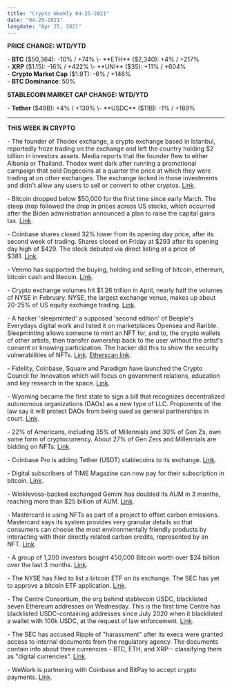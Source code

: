 ```yaml
---
title: "Crypto Weekly 04-25-2021"
date: "04-25-2021"
longdate: "Apr 25, 2021"
---
```


**PRICE CHANGE: WTD/YTD**

\- **BTC** ($50,364): -10% / +74%  
\- **ETH** ($2,340): +4% / +217%  
\- **XRP** ($1.15): -16% / +422%  
\- **UNI** ($35): +11% / +604%  
\- **Crypto Market Cap** ($1.9T): -6% / +146%   
\- **BTC Dominance**: 50%  


**STABLECOIN MARKET CAP CHANGE: WTD/YTD**

\- **Tether** ($49B): +4% / +139%  
\- **USDC** ($11B): -1% / +189%



---

**THIS WEEK IN CRYPTO**

\- The founder of Thodex exchange, a crypto exchange based in Istanbul, reportedly froze trading on the exchange and left the country holding $2 billion in investors assets. Media reports that the founder flew to either Albania or Thailand. Thodex went dark after running a promotional campaign that sold Dogecoins at a quarter the price at which they were trading at on other exchanges. The exchange locked in those investments and didn't allow any users to sell or convert to other cryptos. [Link](https://news.yahoo.com/turkish-crypto-founder-vanishes-reported-145413270.html).   
  
\- Bitcoin dropped below $50,000 for the first time since early March. The steep drop followed the drop in prices across US stocks, which occurred after the Biden administration announced a plan to raise the capital gains tax. [Link](https://www.cnn.com/2021/04/23/investing/bitcoin-crypto-selloff-taxes/index.html).   
  
\- Coinbase shares closed 32% lower from its opening day price, after its second week of trading. Shares closed on Friday at $293 after its opening day high of $429. The stock debuted via direct listing at a price of $381. [Link](https://decrypt.co/68964/coinbase-stock-32-percent-down-bitcoin-market).   
  
\- Venmo has supported the buying, holding and selling of bitcoin, ethereum, bitcoin cash and litecoin. [Link](https://bitcoinwarrior.net/2021/04/payment-app-venmo-now-supports-cryptocurrencies/).   
  
\- Crypto exchange volumes hit $1.26 trillion in April, nearly half the volumes of NYSE in February. NYSE, the largest exchange venue, makes up about 20-25% of US equity exchange trading. [Link](https://www.theblockcrypto.com/post/102740/februarys-crypto-exchange-volumes-made-up-nearly-half-the-volumes-on-nyse-groups-stock-markets).   
  
\- A hacker 'sleepminted' a supposed 'second edition' of Beeple's Everydays digital work and listed it on marketplaces Opensea and Rarible. Sleepminting allows someone to mint an NFT for, and to, the crypto wallets of other artists, then transfer ownership back to the user without the artist's consent or knowing participation. The hacker did this to show the security vulnerabilities of NFTs. [Link](https://news.artnet.com/opinion/sleepminting-nftheft-monsieur-personne-1960744). [Etherscan link](https://etherscan.io/token/0x5FBbACf00ef20193a301a5BA20acf04765fb6DaC?a=40914).   
  
\- Fidelity, Coinbase, Square and Paradigm have launched the Crypto Council for Innovation which will focus on government relations, education and key research in the space. [Link](https://cryptoforinnovation.org/).   
  
\- Wyoming became the first state to sign a bill that recognizes decentralized autonomous organizations (DAOs) as a new type of LLC. Proponents of the law say it will protect DAOs from being sued as general partnerships in court. [Link](https://www.coindesk.com/wyoming-dao-llc-law-passed).    
  
\- 22% of Americans, including 35% of Millennials and 30% of Gen Zs, own some form of cryptocurrency. About 27% of Gen Zers and Millennials are bidding on NFTs. [Link](https://www.magnifymoney.com/blog/news/cryptocurrency-investors-survey/).   
  
\- Coinbase Pro is adding Tether (USDT) stablecoins to its exchange. [Link](https://bitcoinwarrior.net/2021/04/coinbase-pro-announces-addition-of-tether-usdt-on-its-platform/).   
  
\- Digital subscribers of TIME Magazine can now pay for their subscription in bitcoin. [Link](https://cryptonewmedia.press/time-magazine-subscriptions-can-now-be-bought-with-crypto/).   
  
\- Winklevoss-backed exchanged Gemini has doubled its AUM in 3 months, reaching more than $25 billion of AUM. [Link](https://cryptodaily.co.uk/2021/04/Gemini-doubles-amount-of-crypto-custodied).   
  
\- Mastercard is using NFTs as part of a project to offset carbon emissions. Mastercard says its system provides very granular details so that consumers can choose the most environmentally friendly products by interacting with their directly related carbon credits, represented by an NFT. [Link](https://en.cryptonomist.ch/2021/04/23/mastercard-to-use-nfts-to-offset-carbon-emissions/).   
  
\- A group of 1,200 investors bought 450,000 Bitcoin worth over $24 billion over the last 3 months. [Link](https://decrypt.co/68905/a-small-group-of-investors-spent-24-5-billion-on-bitcoin-in-the-last-few-months).   
  
\- The NYSE has filed to list a bitcoin ETF on its exchange. The SEC has yet to approve a bitcoin ETF application. [Link](https://finance.yahoo.com/news/nyse-files-list-shares-valkyrie-230655353.html).    
  
\- The Centre Consortium, the org behind stablecoin USDC, blacklisted seven Ethereum addresses on Wednesday. This is the first time Centre has blacklisted USDC-containing addresses since July 2020 when it blacklisted a wallet with 100k USDC, at the request of law enforcement. [Link](https://www.theblockcrypto.com/linked/102761/centre-consortium-blacklisted-seven-usdc-addresses-wednesday).   
  
\- The SEC has accused Ripple of "harassment" after its execs were granted access to internal documents from the regulatory agency. The documents contain info about three currencies - BTC, ETH, and XRP-- classifying them as "digital currencies". [Link](https://cryptonewmedia.press/sec-tries-to-limit-ripples-access-accusing-the-company-of-harassment-2/).   
  
\- WeWork is partnering with Coinbase and BitPay to accept crypto payments. [Link](https://bitcoinwarrior.net/2021/04/wework-partners-with-coinbase-and-bitpay-to-accept-crypto-payments/).